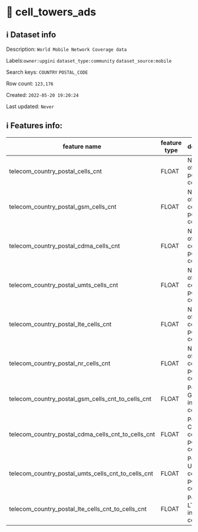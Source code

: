 # 📖 cell_towers_ads 
## ℹ️ Dataset info 
Description: `World Mobile Network Coverage data` 

Labels:`owner:upgini` `dataset_type:community` `dataset_source:mobile` 

Search keys: `COUNTRY` `POSTAL_CODE`

Row count: `123,176`

Created: `2022-05-20 19:20:24` 

Last updated: `Never` 

## ℹ️ Features info:
|feature name|feature type|descrition|
|---|---|---|
|telecom_country_postal_cells_cnt|FLOAT|Number of cells in postal code area|
|telecom_country_postal_gsm_cells_cnt|FLOAT|Number of GSM cells  in postal code area|
|telecom_country_postal_cdma_cells_cnt|FLOAT|Number of CDMA cells  in postal code area|
|telecom_country_postal_umts_cells_cnt|FLOAT|Number of UMTS cells  in postal code area|
|telecom_country_postal_lte_cells_cnt|FLOAT|Number of LTE cells  in postal code area|
|telecom_country_postal_nr_cells_cnt|FLOAT|Number of NR cells  in postal code area|
|telecom_country_postal_gsm_cells_cnt_to_cells_cnt|FLOAT|Percent of GSM cells  in postal code area|
|telecom_country_postal_cdma_cells_cnt_to_cells_cnt|FLOAT|Percent of CDMA cells  in postal code area|
|telecom_country_postal_umts_cells_cnt_to_cells_cnt|FLOAT|Percent of UMTS cells  in postal code area|
|telecom_country_postal_lte_cells_cnt_to_cells_cnt|FLOAT|Percent of LTE cells  in postal code area|
